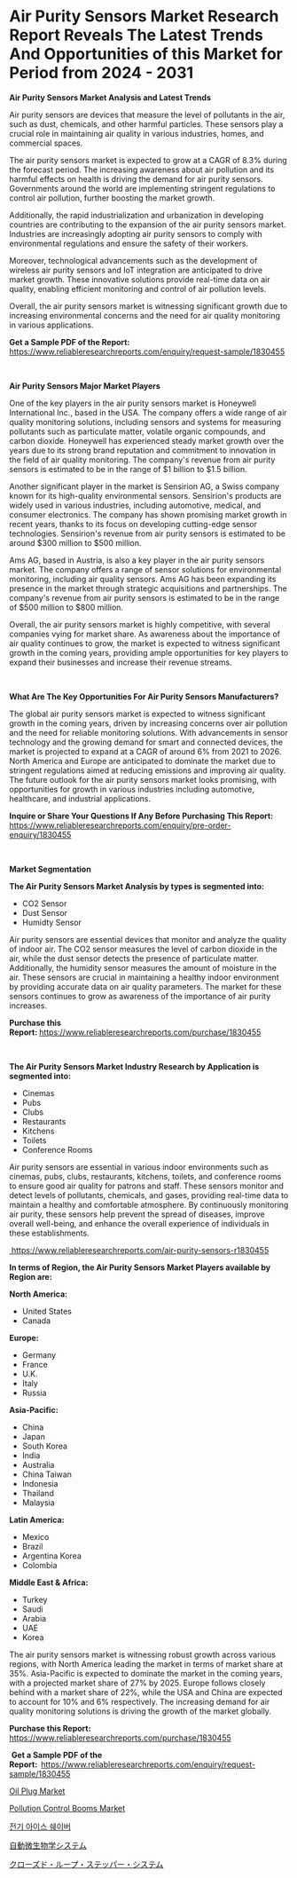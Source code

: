 <p><h1>Air Purity Sensors Market Research Report Reveals The Latest Trends And Opportunities of this Market for Period from 2024 - 2031</h1></p><p><strong>Air Purity Sensors Market Analysis and Latest Trends</strong></p>
<p><p>Air purity sensors are devices that measure the level of pollutants in the air, such as dust, chemicals, and other harmful particles. These sensors play a crucial role in maintaining air quality in various industries, homes, and commercial spaces.</p><p>The air purity sensors market is expected to grow at a CAGR of 8.3% during the forecast period. The increasing awareness about air pollution and its harmful effects on health is driving the demand for air purity sensors. Governments around the world are implementing stringent regulations to control air pollution, further boosting the market growth.</p><p>Additionally, the rapid industrialization and urbanization in developing countries are contributing to the expansion of the air purity sensors market. Industries are increasingly adopting air purity sensors to comply with environmental regulations and ensure the safety of their workers.</p><p>Moreover, technological advancements such as the development of wireless air purity sensors and IoT integration are anticipated to drive market growth. These innovative solutions provide real-time data on air quality, enabling efficient monitoring and control of air pollution levels.</p><p>Overall, the air purity sensors market is witnessing significant growth due to increasing environmental concerns and the need for air quality monitoring in various applications.</p></p>
<p><strong>Get a Sample PDF of the Report:&nbsp;</strong> <a href="https://www.reliableresearchreports.com/enquiry/request-sample/1830455">https://www.reliableresearchreports.com/enquiry/request-sample/1830455</a></p>
<p>&nbsp;</p>
<p><strong>Air Purity Sensors Major Market Players</strong></p>
<p><p>One of the key players in the air purity sensors market is Honeywell International Inc., based in the USA. The company offers a wide range of air quality monitoring solutions, including sensors and systems for measuring pollutants such as particulate matter, volatile organic compounds, and carbon dioxide. Honeywell has experienced steady market growth over the years due to its strong brand reputation and commitment to innovation in the field of air quality monitoring. The company's revenue from air purity sensors is estimated to be in the range of $1 billion to $1.5 billion.</p><p>Another significant player in the market is Sensirion AG, a Swiss company known for its high-quality environmental sensors. Sensirion's products are widely used in various industries, including automotive, medical, and consumer electronics. The company has shown promising market growth in recent years, thanks to its focus on developing cutting-edge sensor technologies. Sensirion's revenue from air purity sensors is estimated to be around $300 million to $500 million.</p><p>Ams AG, based in Austria, is also a key player in the air purity sensors market. The company offers a range of sensor solutions for environmental monitoring, including air quality sensors. Ams AG has been expanding its presence in the market through strategic acquisitions and partnerships. The company's revenue from air purity sensors is estimated to be in the range of $500 million to $800 million.</p><p>Overall, the air purity sensors market is highly competitive, with several companies vying for market share. As awareness about the importance of air quality continues to grow, the market is expected to witness significant growth in the coming years, providing ample opportunities for key players to expand their businesses and increase their revenue streams.</p></p>
<p>&nbsp;</p>
<p><strong>What Are The Key Opportunities For Air Purity Sensors Manufacturers?</strong></p>
<p><p>The global air purity sensors market is expected to witness significant growth in the coming years, driven by increasing concerns over air pollution and the need for reliable monitoring solutions. With advancements in sensor technology and the growing demand for smart and connected devices, the market is projected to expand at a CAGR of around 6% from 2021 to 2026. North America and Europe are anticipated to dominate the market due to stringent regulations aimed at reducing emissions and improving air quality. The future outlook for the air purity sensors market looks promising, with opportunities for growth in various industries including automotive, healthcare, and industrial applications.</p></p>
<p><strong>Inquire or Share Your Questions If Any Before Purchasing This Report:</strong> <a href="https://www.reliableresearchreports.com/enquiry/pre-order-enquiry/1830455">https://www.reliableresearchreports.com/enquiry/pre-order-enquiry/1830455</a></p>
<p>&nbsp;</p>
<p><strong>Market Segmentation</strong></p>
<p><strong>The Air Purity Sensors Market Analysis by types is segmented into:</strong></p>
<p><ul><li>CO2 Sensor</li><li>Dust Sensor</li><li>Humidty Sensor</li></ul></p>
<p><p>Air purity sensors are essential devices that monitor and analyze the quality of indoor air. The CO2 sensor measures the level of carbon dioxide in the air, while the dust sensor detects the presence of particulate matter. Additionally, the humidity sensor measures the amount of moisture in the air. These sensors are crucial in maintaining a healthy indoor environment by providing accurate data on air quality parameters. The market for these sensors continues to grow as awareness of the importance of air purity increases.</p></p>
<p><strong>Purchase this Report:&nbsp;</strong><a href="https://www.reliableresearchreports.com/purchase/1830455">https://www.reliableresearchreports.com/purchase/1830455</a></p>
<p>&nbsp;</p>
<p><strong>The Air Purity Sensors Market Industry Research by Application is segmented into:</strong></p>
<p><ul><li>Cinemas</li><li>Pubs</li><li>Clubs</li><li>Restaurants</li><li>Kitchens</li><li>Toilets</li><li>Conference Rooms</li></ul></p>
<p><p>Air purity sensors are essential in various indoor environments such as cinemas, pubs, clubs, restaurants, kitchens, toilets, and conference rooms to ensure good air quality for patrons and staff. These sensors monitor and detect levels of pollutants, chemicals, and gases, providing real-time data to maintain a healthy and comfortable atmosphere. By continuously monitoring air purity, these sensors help prevent the spread of diseases, improve overall well-being, and enhance the overall experience of individuals in these establishments.</p></p>
<p><a href="https://www.reliableresearchreports.com/air-purity-sensors-r1830455">&nbsp;https://www.reliableresearchreports.com/air-purity-sensors-r1830455</a></p>
<p><strong>In terms of Region, the Air Purity Sensors Market Players available by Region are:</strong></p>
<p>
    <p> <strong> North America: </strong>
        <ul>
            <li>United States</li>
            <li>Canada</li>
        </ul>
        </p> 
    <p> <strong> Europe: </strong>
        <ul>
            <li>Germany</li>
            <li>France</li>
            <li>U.K.</li>
            <li>Italy</li>
            <li>Russia</li>
        </ul>
        </p> 
    <p> <strong> Asia-Pacific: </strong>
        <ul>
            <li>China</li>
            <li>Japan</li>
            <li>South Korea</li>
            <li>India</li>
            <li>Australia</li>
            <li>China Taiwan</li>
            <li>Indonesia</li>
            <li>Thailand</li>
            <li>Malaysia</li>
        </ul>
        </p> 
    <p> <strong> Latin America: </strong>
        <ul>
            <li>Mexico</li>
            <li>Brazil</li>
            <li>Argentina Korea</li>
            <li>Colombia</li>
        </ul>
        </p> 
    <p> <strong> Middle East & Africa: </strong>
        <ul>
            <li>Turkey</li>
            <li>Saudi</li>
            <li>Arabia</li>
            <li>UAE</li>
            <li>Korea</li>
        </ul>
    </p>
    </p>
<p><p>The air purity sensors market is witnessing robust growth across various regions, with North America leading the market in terms of market share at 35%. Asia-Pacific is expected to dominate the market in the coming years, with a projected market share of 27% by 2025. Europe follows closely behind with a market share of 22%, while the USA and China are expected to account for 10% and 6% respectively. The increasing demand for air quality monitoring solutions is driving the growth of the market globally.</p></p>
<p><strong>Purchase this Report: </strong><a href="https://www.reliableresearchreports.com/purchase/1830455">https://www.reliableresearchreports.com/purchase/1830455</a></p>
<p>&nbsp;<strong>Get a Sample PDF of the Report:&nbsp;&nbsp;</strong><a href="https://www.reliableresearchreports.com/enquiry/request-sample/1830455">https://www.reliableresearchreports.com/enquiry/request-sample/1830455</a></p>
<p><strong></strong></p>
<p><p><a href="https://issuu.com/reportprime-2/docs/oil-plug-market-size-2030.pptx">Oil Plug Market</a></p><p><a href="https://github.com/changoleonlaverguenzanoexiste/Market-Research-Report-List-3/blob/main/pollution-control-booms-market.md">Pollution Control Booms Market</a></p><p><a href="https://github.com/PhilToryphy7876567/Market-Research-Report-List-1/blob/main/392967638695.md">전기 아이스 쉐이버</a></p><p><a href="https://github.com/sghwr779811674/Market-Research-Report-List-1/blob/main/264641042197.md">自動微生物学システム</a></p><p><a href="https://medium.com/@brayanborer2023/%E3%82%AF%E3%83%AD%E3%83%BC%E3%82%BA%E3%83%89%E3%83%AB%E3%83%BC%E3%83%97%E3%82%B9%E3%83%86%E3%83%83%E3%83%91%E3%83%BC%E3%82%B7%E3%82%B9%E3%83%86%E3%83%A0%E3%81%AE%E5%B8%82%E5%A0%B4%E3%82%B7%E3%82%A7%E3%82%A2%E3%81%AE%E9%80%B2%E5%8C%96%E3%81%A8%E5%B8%82%E5%A0%B4%E6%88%90%E9%95%B7%E3%83%88%E3%83%AC%E3%83%B3%E3%83%892024%E5%B9%B4%E3%81%8B%E3%82%892031%E5%B9%B4%E3%81%BE%E3%81%A7-c4bc06cd72e7">クローズド・ループ・ステッパー・システム</a></p></p>